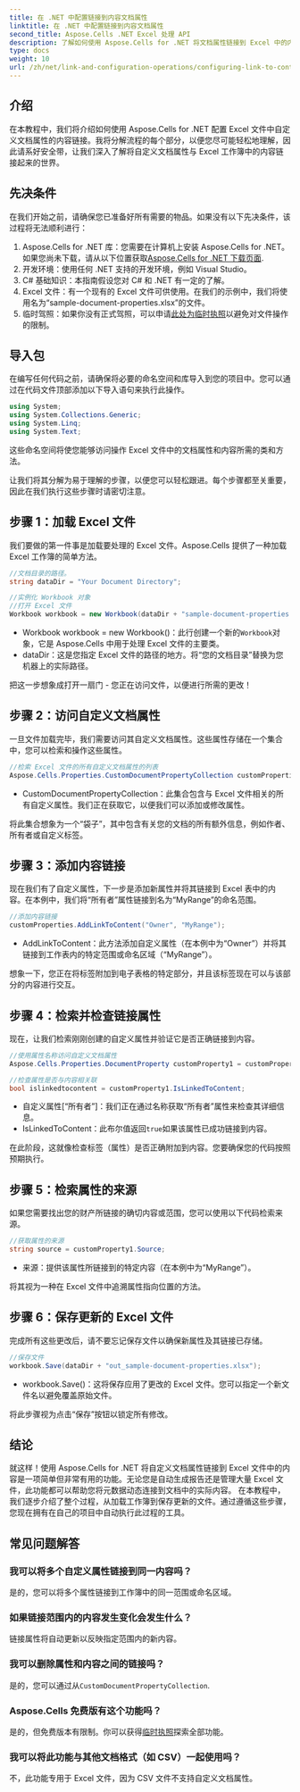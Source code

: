 ```yaml
---
title: 在 .NET 中配置链接到内容文档属性
linktitle: 在 .NET 中配置链接到内容文档属性
second_title: Aspose.Cells .NET Excel 处理 API
description: 了解如何使用 Aspose.Cells for .NET 将文档属性链接到 Excel 中的内容。面向开发人员的分步教程。
type: docs
weight: 10
url: /zh/net/link-and-configuration-operations/configuring-link-to-content-document-property/
---
```

## 介绍

在本教程中，我们将介绍如何使用 Aspose.Cells for .NET 配置 Excel 文件中自定义文档属性的内容链接。我将分解流程的每个部分，以便您尽可能轻松地理解，因此请系好安全带，让我们深入了解将自定义文档属性与 Excel 工作簿中的内容链接起来的世界。

## 先决条件

在我们开始之前，请确保您已准备好所有需要的物品。如果没有以下先决条件，该过程将无法顺利进行：

1.  Aspose.Cells for .NET 库：您需要在计算机上安装 Aspose.Cells for .NET。如果您尚未下载，请从以下位置获取[Aspose.Cells for .NET 下载页面](https://releases.aspose.com/cells/net/).
2. 开发环境：使用任何 .NET 支持的开发环境，例如 Visual Studio。
3. C# 基础知识：本指南假设您对 C# 和 .NET 有一定的了解。
4. Excel 文件：有一个现有的 Excel 文件可供使用。在我们的示例中，我们将使用名为“sample-document-properties.xlsx”的文件。
5. 临时驾照：如果你没有正式驾照，可以申请[此处为临时执照](https://purchase.aspose.com/temporary-license/)以避免对文件操作的限制。

## 导入包

在编写任何代码之前，请确保将必要的命名空间和库导入到您的项目中。您可以通过在代码文件顶部添加以下导入语句来执行此操作。

```csharp
using System;
using System.Collections.Generic;
using System.Linq;
using System.Text;
```

这些命名空间将使您能够访问操作 Excel 文件中的文档属性和内容所需的类和方法。

让我们将其分解为易于理解的步骤，以便您可以轻松跟进。每个步骤都至关重要，因此在我们执行这些步骤时请密切注意。

## 步骤 1：加载 Excel 文件

我们要做的第一件事是加载要处理的 Excel 文件。Aspose.Cells 提供了一种加载 Excel 工作簿的简单方法。

```csharp
//文档目录的路径。
string dataDir = "Your Document Directory";

//实例化 Workbook 对象
//打开 Excel 文件
Workbook workbook = new Workbook(dataDir + "sample-document-properties.xlsx");
```

- Workbook workbook = new Workbook()：此行创建一个新的`Workbook`对象，它是 Aspose.Cells 中用于处理 Excel 文件的主要类。
- dataDir：这是您指定 Excel 文件的路径的地方。将“您的文档目录”替换为您机器上的实际路径。

把这一步想象成打开一扇门 - 您正在访问文件，以便进行所需的更改！

## 步骤 2：访问自定义文档属性

一旦文件加载完毕，我们需要访问其自定义文档属性。这些属性存储在一个集合中，您可以检索和操作这些属性。

```csharp
//检索 Excel 文件的所有自定义文档属性的列表
Aspose.Cells.Properties.CustomDocumentPropertyCollection customProperties = workbook.Worksheets.CustomDocumentProperties;
```

- CustomDocumentPropertyCollection：此集合包含与 Excel 文件相关的所有自定义属性。我们正在获取它，以便我们可以添加或修改属性。

将此集合想象为一个“袋子”，其中包含有关您的文档的所有额外信息，例如作者、所有者或自定义标签。

## 步骤 3：添加内容链接

现在我们有了自定义属性，下一步是添加新属性并将其链接到 Excel 表中的内容。在本例中，我们将“所有者”属性链接到名为“MyRange”的命名范围。

```csharp
//添加内容链接
customProperties.AddLinkToContent("Owner", "MyRange");
```

- AddLinkToContent：此方法添加自定义属性（在本例中为“Owner”）并将其链接到工作表内的特定范围或命名区域（“MyRange”）。

想象一下，您正在将标签附加到电子表格的特定部分，并且该标签现在可以与该部分的内容进行交互。

## 步骤 4：检索并检查链接属性

现在，让我们检索刚刚创建的自定义属性并验证它是否正确链接到内容。

```csharp
//使用属性名称访问自定义文档属性
Aspose.Cells.Properties.DocumentProperty customProperty1 = customProperties["Owner"];

//检查属性是否与内容相关联
bool islinkedtocontent = customProperty1.IsLinkedToContent;
```

- 自定义属性[“所有者”]：我们正在通过名称获取“所有者”属性来检查其详细信息。
- IsLinkedToContent：此布尔值返回`true`如果该属性已成功链接到内容。

在此阶段，这就像检查标签（属性）是否正确附加到内容。您要确保您的代码按照预期执行。

## 步骤 5：检索属性的来源

如果您需要找出您的财产所链接的确切内容或范围，您可以使用以下代码检索来源。

```csharp
//获取属性的来源
string source = customProperty1.Source;
```

- 来源：提供该属性所链接到的特定内容（在本例中为“MyRange”）。

将其视为一种在 Excel 文件中追溯属性指向位置的方法。

## 步骤 6：保存更新的 Excel 文件

完成所有这些更改后，请不要忘记保存文件以确保新属性及其链接已存储。

```csharp
//保存文件
workbook.Save(dataDir + "out_sample-document-properties.xlsx");
```

- workbook.Save()：这将保存应用了更改的 Excel 文件。您可以指定一个新文件名以避免覆盖原始文件。

将此步骤视为点击“保存”按钮以锁定所有修改。

## 结论

就这样！使用 Aspose.Cells for .NET 将自定义文档属性链接到 Excel 文件中的内容是一项简单但非常有用的功能。无论您是自动生成报告还是管理大量 Excel 文件，此功能都可以帮助您将元数据动态连接到文档中的实际内容。
在本教程中，我们逐步介绍了整个过程，从加载工作簿到保存更新的文件。通过遵循这些步骤，您现在拥有在自己的项目中自动执行此过程的工具。

## 常见问题解答

### 我可以将多个自定义属性链接到同一内容吗？
是的，您可以将多个属性链接到工作簿中的同一范围或命名区域。

### 如果链接范围内的内容发生变化会发生什么？
链接属性将自动更新以反映指定范围内的新内容。

### 我可以删除属性和内容之间的链接吗？
是的，您可以通过从`CustomDocumentPropertyCollection`.

### Aspose.Cells 免费版有这个功能吗？
是的，但免费版本有限制。你可以获得[临时执照](https://purchase.aspose.com/temporary-license/)探索全部功能。

### 我可以将此功能与其他文档格式（如 CSV）一起使用吗？
不，此功能专用于 Excel 文件，因为 CSV 文件不支持自定义文档属性。